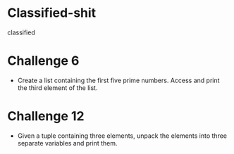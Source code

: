 # Classified-shit
classified

# Challenge 6
- Create a list containing the first five prime numbers. Access and print the third element of the list.

# Challenge 12
- Given a tuple containing three elements, unpack the elements into three separate variables and print them.